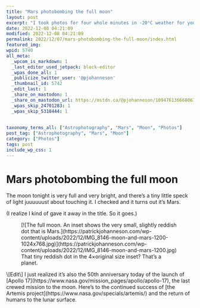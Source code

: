 ```yaml
---
title: "Mars photobombing the full moon"
layout: post
excerpt: "I took photos for four whole minutes in -20°C weather for you."
date: 2022-12-08 04:21:09
modified: 2022-12-08 04:21:09
permalink: 2022/12/07/mars-photobombing-the-full-moon/index.html
featured_img: 
wpid: 5740
all_meta: 
  _wpcom_is_markdown: 1
  _last_editor_used_jetpack: block-editor
  _wpas_done_all: 1
  _publicize_twitter_user: '@pjohanneson'
  _thumbnail_id: 5742
  _edit_last: 1
  _share_on_mastodon: 1
  _share_on_mastodon_url: https://mstdn.ca/@pjohanneson/109476136668067195
  _wpas_skip_24701283: 1
  _wpas_skip_5318444: 1
  
  
taxonomy_terms_all: ["Astrophotography", "Mars", "Moon", "Photos"]
post_tag: ["Astrophotography", "Mars", "Moon"]
category: ["Photos"]
tags: post
include_wp_css: 1
---
```


# Mars photobombing the full moon

The moon tonight is very full and very bright, and there’s a tiny little speck of light juuuuuust about touching it. I checked and it turns out it’s Mars.

(I realize I kind of gave it away in the title. So it goes.)

<figure class="wp-block-image size-large">[![The full moon. An inset shows the very small, slightly reddish dot that is Mars.](https://patrickjohanneson.com/wp-content/uploads/2022/12/IMG_8146-moon-and-mars-1200-1024x768.jpg)](https://patrickjohanneson.com/wp-content/uploads/2022/12/IMG_8146-moon-and-mars-1200.jpg)<figcaption class="wp-element-caption">That tiny reddish dot in the 4×original size inset? That’s a planet.</figcaption></figure>\[Edit\] I just realized it’s also the 50th anniversary today of the launch of [Apollo 17](https://www.nasa.gov/mission_pages/apollo/apollo-17), the last crewed mission to the moon. Here’s to the continued success of [the Artemis project](https://www.nasa.gov/specials/artemis/) and the return of humans to the lunar surface.